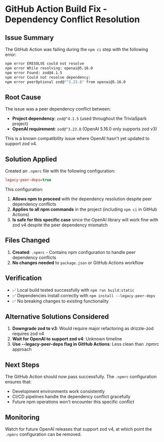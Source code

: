 # GitHub Action Build Fix - Dependency Conflict Resolution

## Issue Summary

The GitHub Action was failing during the `npm ci` step with the following error:

```bash
npm error ERESOLVE could not resolve
npm error While resolving: openai@5.16.0
npm error Found: zod@4.1.5
npm error Could not resolve dependency:
npm error peerOptional zod@"^3.23.8" from openai@5.16.0
```

## Root Cause

The issue was a peer dependency conflict between:

- **Project dependency**: `zod@^4.1.5` (used throughout the TriviaSpark project)
- **OpenAI requirement**: `zod@^3.23.8` (OpenAI 5.16.0 only supports zod v3)

This is a known compatibility issue where OpenAI hasn't yet updated to support zod v4.

## Solution Applied

Created an `.npmrc` file with the following configuration:

```ini
legacy-peer-deps=true
```

This configuration:

1. **Allows npm to proceed** with the dependency resolution despite peer dependency conflicts
2. **Applies to all npm commands** in the project (including `npm ci` in GitHub Actions)
3. **Is safe for this specific case** since the OpenAI library will work fine with zod v4 despite the peer dependency mismatch

## Files Changed

1. **Created**: `.npmrc` - Contains npm configuration to handle peer dependency conflicts
2. **No changes needed** to `package.json` or GitHub Actions workflow

## Verification

- ✅ Local build tested successfully with `npm run build:static`
- ✅ Dependencies install correctly with `npm install --legacy-peer-deps`
- ✅ No breaking changes to existing functionality

## Alternative Solutions Considered

1. **Downgrade zod to v3**: Would require major refactoring as drizzle-zod requires zod v4
2. **Wait for OpenAI to support zod v4**: Unknown timeline
3. **Use --legacy-peer-deps flag in GitHub Actions**: Less clean than .npmrc approach

## Next Steps

The GitHub Action should now pass successfully. The `.npmrc` configuration ensures that:

- Development environments work consistently
- CI/CD pipelines handle the dependency conflict gracefully
- Future npm operations won't encounter this specific conflict

## Monitoring

Watch for future OpenAI releases that support zod v4, at which point the `.npmrc` configuration can be removed.
